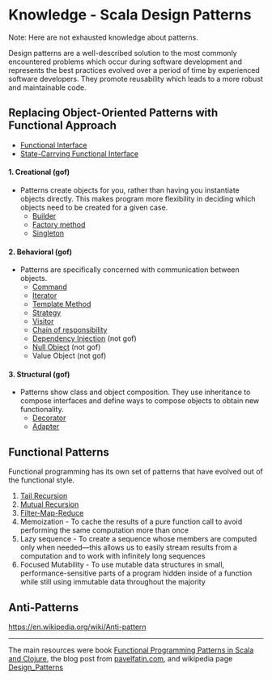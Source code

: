 Knowledge - Scala Design Patterns
====================

Note: Here are not exhausted knowledge about patterns.


Design patterns are a well-described solution to the most commonly encountered problems which occur during software development and represents the best practices evolved over a period of time by experienced software developers. They promote reusability which leads to a more robust and maintainable code.

## Replacing Object-Oriented Patterns with Functional Approach
 - [Functional Interface](https://github.com/OndrejKucera/knowledge_patterns/blob/master/Functional_Interface.md)
 - [State-Carrying Functional Interface](https://github.com/OndrejKucera/knowledge_patterns/blob/master/State-Carrying_Functional_Interface.md)

#### 1. Creational (gof)
  - Patterns create objects for you, rather than having you instantiate objects directly. This makes program more flexibility in deciding which objects need to be created for a given case.
    - [Builder](https://github.com/OndrejKucera/knowledge_patterns/blob/master/Builder.md)
    - [Factory method](https://github.com/OndrejKucera/knowledge_patterns/blob/master/Factory_Method.md)
    - [Singleton](https://github.com/OndrejKucera/knowledge_design_patterns/blob/master/Singleton.md)

#### 2. Behavioral (gof)
 - Patterns are specifically concerned with communication between objects.
   - [Command](https://github.com/OndrejKucera/knowledge_patterns/blob/master/Command.md)
   - [Iterator](https://github.com/OndrejKucera/knowledge_patterns/blob/master/Iterator.md)
   - [Template Method](https://github.com/OndrejKucera/knowledge_patterns/blob/master/Template_Method.md)
   - [Strategy](https://github.com/OndrejKucera/knowledge_patterns/blob/master/Strategy.md)
   - [Visitor](https://github.com/OndrejKucera/knowledge_patterns/blob/master/Visitor.md)
   - [Chain of responsibility](https://github.com/OndrejKucera/knowledge_design_patterns/blob/master/Chain_Of_Responsibility.md)
   - [Dependency Injection](https://github.com/OndrejKucera/knowledge_design_patterns/blob/master/Dependency_Injection.md) (not gof)
   - [Null Object](https://github.com/OndrejKucera/knowledge_patterns/blob/master/Null_Object.md) (not gof)
   - Value Object (not gof)

#### 3. Structural (gof)
 - Patterns show class and object composition. They use inheritance to compose interfaces and define ways to compose objects to obtain new functionality.
   - [Decorator](https://github.com/OndrejKucera/knowledge_design_patterns/blob/master/Decorator.md)
   - [Adapter](https://github.com/OndrejKucera/knowledge_design_patterns/blob/master/Adapter.md)

## Functional Patterns
Functional programming has its own set of patterns that have evolved out of the functional style.
1. [Tail Recursion](https://github.com/OndrejKucera/knowledge_design_patterns/blob/master/Tail_Recursion.md)
2. [Mutual Recursion](https://github.com/OndrejKucera/knowledge_design_patterns/blob/master/Mutual_Recursion.md)
3. [Filter-Map-Reduce](https://github.com/OndrejKucera/knowledge_design_patterns/blob/master/Filter-Map-Reduce.md)
4. Memoization - To cache the results of a pure function call to avoid performing the same computation more than once
5. Lazy sequence - To create a sequence whose members are computed only when needed—this allows us to easily stream results from a computation and to work with infinitely long sequences
6. Focused Mutability - To use mutable data structures in small, performance-sensitive parts of a program hidden inside of a function while still using immutable data throughout the majority

## Anti-Patterns
https://en.wikipedia.org/wiki/Anti-pattern

---
The main resources were book [Functional Programming Patterns in Scala and Clojure](https://www.goodreads.com/book/show/17610214-functional-programming-patterns-in-scala-and-clojure), the blog post from [pavelfatin.com](https://pavelfatin.com/design-patterns-in-scala/), and wikipedia page [Design_Patterns](https://en.wikipedia.org/wiki/Design_Patterns#Patterns_by_Type)
